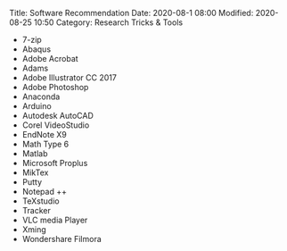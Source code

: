Title: Software Recommendation
Date: 2020-08-1 08:00
Modified: 2020-08-25 10:50
Category: Research Tricks & Tools


- 7-zip
- Abaqus
- Adobe Acrobat
- Adams
- Adobe Illustrator CC 2017
- Adobe Photoshop
- Anaconda
- Arduino 
- Autodesk AutoCAD
- Corel VideoStudio
- EndNote X9
- Math Type 6
- Matlab 
- Microsoft Proplus
- MikTex
- Putty
- Notepad ++
- TeXstudio
- Tracker
- VLC media Player
- Xming
- Wondershare Filmora
